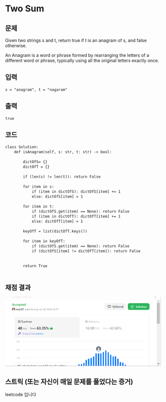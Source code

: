 # Two Sum

## 문제
Given two strings s and t, return true if t is an anagram of s, and false otherwise.

An Anagram is a word or phrase formed by rearranging the letters of a different word or phrase, typically using all the original letters exactly once.
## 입력
```
s = "anagram", t = "nagaram"
```

## 출력
```
true

```
## 코드
```
class Solution:
    def isAnagram(self, s: str, t: str) -> bool:

        dictOfS= {}
        dictOfT = {}

        if (len(s) != len(t)): return False

        for item in s:
            if (item in dictOfS): dictOfS[item] += 1
            else: dictOfS[item] = 1

        for item in t:
            if (dictOfS.get(item) == None): return False
            if (item in dictOfT): dictOfT[item] += 1
            else: dictOfT[item] = 1

        keyOfT = list(dictOfT.keys())

        for item in keyOfT:
            if (dictOfS.get(item) == None): return False
            if (dictOfS[item] != dictOfT[item]): return False

        
        return True
        
```

## 채점 결과
![alt text](image.png)

## 스트릭 (또는 자신이 매일 문제를 풀었다는 증거)
leetcode 입니다
